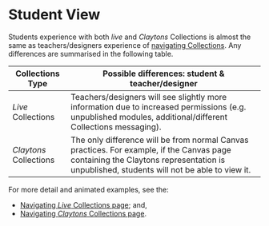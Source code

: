 # Student View

Students experience with both _live_ and _Claytons_ Collections is almost the same as teachers/designers experience of [navigating Collections](../../navigate/navigate-options.md). Any differences are summarised in the following table.

| Collections Type | Possible differences: student & teacher/designer |
| ---------------- | -------------------- |
| _Live_ Collections | Teachers/designers will see slightly more information due to increased permissions (e.g. unpublished modules, additional/different Collections messaging). |
| _Claytons_ Collections | The only difference will be from normal Canvas practices. For example, if the Canvas page containing the Claytons representation is unpublished, students will not be able to view it.|

For more detail and animated examples, see the:

- [Navigating _Live_ Collections page](../../navigate/navigating-live-collections.md); and,
- [Navigating _Claytons_ Collections page](../../navigate/navigating-claytons-collections.md).

